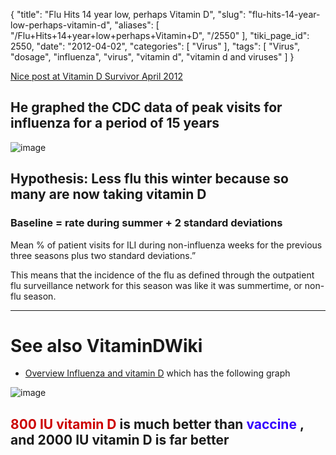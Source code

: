 {
    "title": "Flu Hits 14 year low, perhaps Vitamin D",
    "slug": "flu-hits-14-year-low-perhaps-vitamin-d",
    "aliases": [
        "/Flu+Hits+14+year+low+perhaps+Vitamin+D",
        "/2550"
    ],
    "tiki_page_id": 2550,
    "date": "2012-04-02",
    "categories": [
        "Virus"
    ],
    "tags": [
        "Virus",
        "dosage",
        "influenza",
        "virus",
        "vitamin d",
        "vitamin d and viruses"
    ]
}


[Nice post at Vitamin D Survivor April 2012](http://pandemicsurvivor.com/2012/04/01/flu-hits-fourteen-year-record-low-vitamin-d/)

## He graphed the CDC data of peak visits for influenza for a period of 15 years

<img src="https://d378j1rmrlek7x.cloudfront.net/attachments/jpeg/flu-15-year.jpg" alt="image">

## Hypothesis: Less flu this winter because so many are now taking vitamin D

### Baseline = rate during summer + 2 standard deviations

Mean % of patient visits for ILI during non-influenza weeks for the previous three seasons plus two standard deviations.” 

This means that the incidence of the flu as defined through the outpatient flu surveillance network for this season was like it was summertime, or non-flu season.

- - - - - - - 

# See also VitaminDWiki

* [Overview Influenza and vitamin D](/posts/overview-influenza-and-vitamin-d) which has the following graph

<img src="/attachments/d3.mock.jpg" alt="image">

##  **<span style="color:#C00;">800 IU vitamin D</span>**  is much better than  **<span style="color:#30F;">vaccine</span>** , and 2000 IU vitamin D is far better